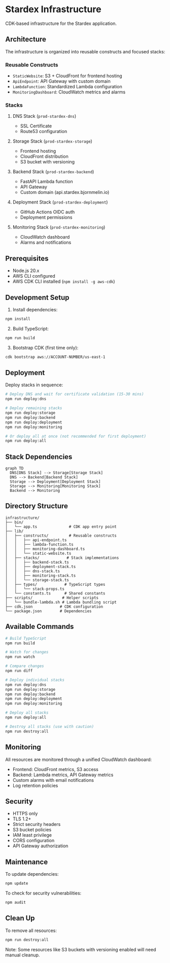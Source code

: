 # Stardex Infrastructure

CDK-based infrastructure for the Stardex application.

## Architecture

The infrastructure is organized into reusable constructs and focused stacks:

### Reusable Constructs

- `StaticWebsite`: S3 + CloudFront for frontend hosting
- `ApiEndpoint`: API Gateway with custom domain
- `LambdaFunction`: Standardized Lambda configuration
- `MonitoringDashboard`: CloudWatch metrics and alarms

### Stacks

1. DNS Stack (`prod-stardex-dns`)

   - SSL Certificate
   - Route53 configuration

2. Storage Stack (`prod-stardex-storage`)

   - Frontend hosting
   - CloudFront distribution
   - S3 bucket with versioning

3. Backend Stack (`prod-stardex-backend`)

   - FastAPI Lambda function
   - API Gateway
   - Custom domain (api.stardex.bjornmelin.io)

4. Deployment Stack (`prod-stardex-deployment`)

   - GitHub Actions OIDC auth
   - Deployment permissions

5. Monitoring Stack (`prod-stardex-monitoring`)
   - CloudWatch dashboard
   - Alarms and notifications

## Prerequisites

- Node.js 20.x
- AWS CLI configured
- AWS CDK CLI installed (`npm install -g aws-cdk`)

## Development Setup

1. Install dependencies:

```bash
npm install
```

2. Build TypeScript:

```bash
npm run build
```

3. Bootstrap CDK (first time only):

```bash
cdk bootstrap aws://ACCOUNT-NUMBER/us-east-1
```

## Deployment

Deploy stacks in sequence:

```bash
# Deploy DNS and wait for certificate validation (15-30 mins)
npm run deploy:dns

# Deploy remaining stacks
npm run deploy:storage
npm run deploy:backend
npm run deploy:deployment
npm run deploy:monitoring

# Or deploy all at once (not recommended for first deployment)
npm run deploy:all
```

## Stack Dependencies

```mermaid
graph TD
  DNS[DNS Stack] --> Storage[Storage Stack]
  DNS --> Backend[Backend Stack]
  Storage --> Deployment[Deployment Stack]
  Storage --> Monitoring[Monitoring Stack]
  Backend --> Monitoring
```

## Directory Structure

```
infrastructure/
├── bin/
│   └── app.ts              # CDK app entry point
├── lib/
│   ├── constructs/         # Reusable constructs
│   │   ├── api-endpoint.ts
│   │   ├── lambda-function.ts
│   │   ├── monitoring-dashboard.ts
│   │   └── static-website.ts
│   ├── stacks/            # Stack implementations
│   │   ├── backend-stack.ts
│   │   ├── deployment-stack.ts
│   │   ├── dns-stack.ts
│   │   ├── monitoring-stack.ts
│   │   └── storage-stack.ts
│   ├── types/            # TypeScript types
│   │   └── stack-props.ts
│   └── constants.ts      # Shared constants
├── scripts/             # Helper scripts
│   └── bundle-lambda.sh # Lambda bundling script
├── cdk.json            # CDK configuration
└── package.json        # Dependencies
```

## Available Commands

```bash
# Build TypeScript
npm run build

# Watch for changes
npm run watch

# Compare changes
npm run diff

# Deploy individual stacks
npm run deploy:dns
npm run deploy:storage
npm run deploy:backend
npm run deploy:deployment
npm run deploy:monitoring

# Deploy all stacks
npm run deploy:all

# Destroy all stacks (use with caution)
npm run destroy:all
```

## Monitoring

All resources are monitored through a unified CloudWatch dashboard:

- Frontend: CloudFront metrics, S3 access
- Backend: Lambda metrics, API Gateway metrics
- Custom alarms with email notifications
- Log retention policies

## Security

- HTTPS only
- TLS 1.2+
- Strict security headers
- S3 bucket policies
- IAM least privilege
- CORS configuration
- API Gateway authorization

## Maintenance

To update dependencies:

```bash
npm update
```

To check for security vulnerabilities:

```bash
npm audit
```

## Clean Up

To remove all resources:

```bash
npm run destroy:all
```

Note: Some resources like S3 buckets with versioning enabled will need manual cleanup.
